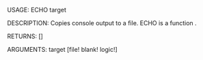 USAGE:
     ECHO target 

DESCRIPTION:
     Copies console output to a file.
     ECHO is a function .

RETURNS: [<opt>]

ARGUMENTS:
    target [file! blank! logic!]
